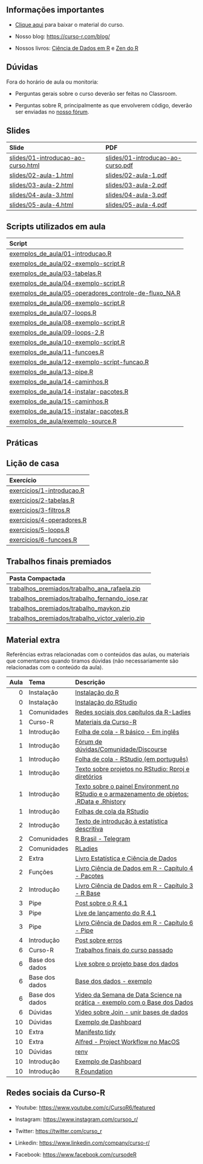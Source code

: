
<!-- README.md is generated from README.Rmd. Please edit that file -->

## Informações importantes

-   [Clique
    aqui](https://github.com/curso-r/202102-intro-programacao/archive/refs/heads/master.zip)
    para baixar o material do curso.

-   Nosso blog: <https://curso-r.com/blog/>

-   Nossos livros: [Ciência de Dados em R](https://livro.curso-r.com/) e
    [Zen do R](https://curso-r.github.io/zen-do-r/)

## Dúvidas

Fora do horário de aula ou monitoria:

-   Perguntas gerais sobre o curso deverão ser feitas no Classroom.

-   Perguntas sobre R, principalmente as que envolverem código, deverão
    ser enviadas no [nosso fórum](https://discourse.curso-r.com/).

## Slides

| Slide                                                                                                                                    | PDF                                                                                                                                    |
|:-----------------------------------------------------------------------------------------------------------------------------------------|:---------------------------------------------------------------------------------------------------------------------------------------|
| [slides/01-introducao-ao-curso.html](https://github.com/curso-r/202102-intro-programacao/blob/master/slides/01-introducao-ao-curso.html) | [slides/01-introducao-ao-curso.pdf](https://github.com/curso-r/202102-intro-programacao/blob/master/slides/01-introducao-ao-curso.pdf) |
| [slides/02-aula-1.html](https://github.com/curso-r/202102-intro-programacao/blob/master/slides/02-aula-1.html)                           | [slides/02-aula-1.pdf](https://github.com/curso-r/202102-intro-programacao/blob/master/slides/02-aula-1.pdf)                           |
| [slides/03-aula-2.html](https://github.com/curso-r/202102-intro-programacao/blob/master/slides/03-aula-2.html)                           | [slides/03-aula-2.pdf](https://github.com/curso-r/202102-intro-programacao/blob/master/slides/03-aula-2.pdf)                           |
| [slides/04-aula-3.html](https://github.com/curso-r/202102-intro-programacao/blob/master/slides/04-aula-3.html)                           | [slides/04-aula-3.pdf](https://github.com/curso-r/202102-intro-programacao/blob/master/slides/04-aula-3.pdf)                           |
| [slides/05-aula-4.html](https://github.com/curso-r/202102-intro-programacao/blob/master/slides/05-aula-4.html)                           | [slides/05-aula-4.pdf](https://github.com/curso-r/202102-intro-programacao/blob/master/slides/05-aula-4.pdf)                           |

## Scripts utilizados em aula

| Script                                                                                                                                                                         |
|:-------------------------------------------------------------------------------------------------------------------------------------------------------------------------------|
| [exemplos_de_aula/01-introducao.R](https://github.com/curso-r/202102-intro-programacao/blob/master/exemplos_de_aula/01-introducao.R)                                           |
| [exemplos_de_aula/02-exemplo-script.R](https://github.com/curso-r/202102-intro-programacao/blob/master/exemplos_de_aula/02-exemplo-script.R)                                   |
| [exemplos_de_aula/03-tabelas.R](https://github.com/curso-r/202102-intro-programacao/blob/master/exemplos_de_aula/03-tabelas.R)                                                 |
| [exemplos_de_aula/04-exemplo-script.R](https://github.com/curso-r/202102-intro-programacao/blob/master/exemplos_de_aula/04-exemplo-script.R)                                   |
| [exemplos_de_aula/05-operadores_controle-de-fluxo_NA.R](https://github.com/curso-r/202102-intro-programacao/blob/master/exemplos_de_aula/05-operadores_controle-de-fluxo_NA.R) |
| [exemplos_de_aula/06-exemplo-script.R](https://github.com/curso-r/202102-intro-programacao/blob/master/exemplos_de_aula/06-exemplo-script.R)                                   |
| [exemplos_de_aula/07-loops.R](https://github.com/curso-r/202102-intro-programacao/blob/master/exemplos_de_aula/07-loops.R)                                                     |
| [exemplos_de_aula/08-exemplo-script.R](https://github.com/curso-r/202102-intro-programacao/blob/master/exemplos_de_aula/08-exemplo-script.R)                                   |
| [exemplos_de_aula/09-loops-2.R](https://github.com/curso-r/202102-intro-programacao/blob/master/exemplos_de_aula/09-loops-2.R)                                                 |
| [exemplos_de_aula/10-exemplo-script.R](https://github.com/curso-r/202102-intro-programacao/blob/master/exemplos_de_aula/10-exemplo-script.R)                                   |
| [exemplos_de_aula/11-funcoes.R](https://github.com/curso-r/202102-intro-programacao/blob/master/exemplos_de_aula/11-funcoes.R)                                                 |
| [exemplos_de_aula/12-exemplo-script-funcao.R](https://github.com/curso-r/202102-intro-programacao/blob/master/exemplos_de_aula/12-exemplo-script-funcao.R)                     |
| [exemplos_de_aula/13-pipe.R](https://github.com/curso-r/202102-intro-programacao/blob/master/exemplos_de_aula/13-pipe.R)                                                       |
| [exemplos_de_aula/14-caminhos.R](https://github.com/curso-r/202102-intro-programacao/blob/master/exemplos_de_aula/14-caminhos.R)                                               |
| [exemplos_de_aula/14-instalar-pacotes.R](https://github.com/curso-r/202102-intro-programacao/blob/master/exemplos_de_aula/14-instalar-pacotes.R)                               |
| [exemplos_de_aula/15-caminhos.R](https://github.com/curso-r/202102-intro-programacao/blob/master/exemplos_de_aula/15-caminhos.R)                                               |
| [exemplos_de_aula/15-instalar-pacotes.R](https://github.com/curso-r/202102-intro-programacao/blob/master/exemplos_de_aula/15-instalar-pacotes.R)                               |
| [exemplos_de_aula/exemplo-source.R](https://github.com/curso-r/202102-intro-programacao/blob/master/exemplos_de_aula/exemplo-source.R)                                         |

## Práticas

## Lição de casa

| Exercício                                                                                                              |
|:-----------------------------------------------------------------------------------------------------------------------|
| [exercicios/1-introducao.R](https://github.com/curso-r/202102-intro-programacao/blob/master/exercicios/1-introducao.R) |
| [exercicios/2-tabelas.R](https://github.com/curso-r/202102-intro-programacao/blob/master/exercicios/2-tabelas.R)       |
| [exercicios/3-filtros.R](https://github.com/curso-r/202102-intro-programacao/blob/master/exercicios/3-filtros.R)       |
| [exercicios/4-operadores.R](https://github.com/curso-r/202102-intro-programacao/blob/master/exercicios/4-operadores.R) |
| [exercicios/5-loops.R](https://github.com/curso-r/202102-intro-programacao/blob/master/exercicios/5-loops.R)           |
| [exercicios/6-funcoes.R](https://github.com/curso-r/202102-intro-programacao/blob/master/exercicios/6-funcoes.R)       |

## Trabalhos finais premiados

| Pasta Compactada                                                                                                                                                   |
|:-------------------------------------------------------------------------------------------------------------------------------------------------------------------|
| [trabalhos_premiados/trabalho_ana_rafaela.zip](https://github.com/curso-r/202102-intro-programacao/blob/master/trabalhos_premiados/trabalho_ana_rafaela.zip)       |
| [trabalhos_premiados/trabalho_fernando_jose.rar](https://github.com/curso-r/202102-intro-programacao/blob/master/trabalhos_premiados/trabalho_fernando_jose.rar)   |
| [trabalhos_premiados/trabalho_maykon.zip](https://github.com/curso-r/202102-intro-programacao/blob/master/trabalhos_premiados/trabalho_maykon.zip)                 |
| [trabalhos_premiados/trabalho_victor_valerio.zip](https://github.com/curso-r/202102-intro-programacao/blob/master/trabalhos_premiados/trabalho_victor_valerio.zip) |

## Material extra

Referências extras relacionadas com o conteúdos das aulas, ou materiais
que comentamos quando tiramos dúvidas (não necessariamente são
relacionadas com o conteúdo da aula).

| Aula | Tema           | Descrição                                                                                                                                                 |
|-----:|:---------------|:----------------------------------------------------------------------------------------------------------------------------------------------------------|
|    0 | Instalação     | [Instalação do R](https://livro.curso-r.com/1-1-instalacao-do-r.html)                                                                                     |
|    0 | Instalação     | [Instalação do RStudio](https://livro.curso-r.com/1-2-instalacao-do-rstudio.html)                                                                         |
|    1 | Comunidades    | [Redes sociais dos capítulos da R-Ladies](https://github.com/R-Ladies-Sao-Paulo/RLadies-Brasil/blob/master/README.md)                                     |
|    1 | Curso-R        | [Materiais da Curso-R](https://curso-r.com/material/)                                                                                                     |
|    1 | Introdução     | [Folha de cola - R básico - Em inglês](http://github.com/rstudio/cheatsheets/raw/master/base-r.pdf)                                                       |
|    1 | Introdução     | [Fórum de dúvidas/Comunidade/Discourse](https://discourse.curso-r.com/)                                                                                   |
|    1 | Introdução     | [Folha de cola - RStudio (em português)](https://github.com/rstudio/cheatsheets/raw/master/translations/portuguese/rstudio-IDE-cheatsheet-portuguese.pdf) |
|    1 | Introdução     | [Texto sobre projetos no RStudio: Rproj e diretórios](https://curso-r.github.io/zen-do-r/rproj-dir.html)                                                  |
|    1 | Introdução     | [Texto sobre o painel Environment no RStudio e o armazenamento de objetos: .RData e .Rhistory](https://curso-r.github.io/zen-do-r/rdata-rhistory.html)    |
|    1 | Introdução     | [Folhas de cola da RStudio](https://www.rstudio.com/resources/cheatsheets/)                                                                               |
|    2 | Introdução     | [Texto de introdução à estatística descritiva](https://escoladedados.org/tutoriais/analise-com-estatistica-descritiva-para-leigos/)                       |
|    2 | Comunidades    | [R Brasil - Telegram](https://t.me/rbrasiloficial)                                                                                                        |
|    2 | Comunidades    | [RLadies](https://github.com/R-Ladies-Sao-Paulo/RLadies-Brasil)                                                                                           |
|    2 | Extra          | [Livro Estatística e Ciência de Dados](https://www.ime.usp.br/~jmsinger/MAE0217/cdados2021out12.pdf)                                                      |
|    2 | Funções        | [Livro Ciência de Dados em R - Capítulo 4 - Pacotes](https://livro.curso-r.com/4-pacotes.html)                                                            |
|    2 | Introdução     | [Livro Ciência de Dados em R - Capítulo 3 - R Base](https://livro.curso-r.com/3-r-base.html)                                                              |
|    3 | Pipe           | [Post sobre o R 4.1](https://blog.curso-r.com/posts/2021-05-06-o-novo-pipe-esta-chegando/)                                                                |
|    3 | Pipe           | [Live de lançamento do R 4.1](https://www.youtube.com/watch?v=RPSLFU_5OGk&t=3225s)                                                                        |
|    3 | Pipe           | [Livro Ciência de Dados em R - Capítulo 6 - Pipe](https://livro.curso-r.com/6-pipe.html)                                                                  |
|    4 | Introdução     | [Post sobre erros](https://blog.curso-r.com/posts/2021-03-29-desvendando-erros/)                                                                          |
|    6 | Curso-R        | [Trabalhos finais do curso passado](https://curso-r.github.io/202102-intro-programacao/)                                                                  |
|    6 | Base dos dados | [Live sobre o projeto base dos dados](https://www.youtube.com/watch?v=8D4jK-YCxLU&t=3733s)                                                                |
|    6 | Base dos dados | [Base dos dados - exemplo](https://basedosdados.org/dataset/br-ana-atlas-esgotos/resource/3bcdcfe4-57e5-4860-b522-5f3f3f1cfcda)                           |
|    6 | Base dos dados | [Video da Semana de Data Science na prática - exemplo com o Base dos Dados](https://youtu.be/eEAd0PPqizE?t=7569)                                          |
|    6 | Dúvidas        | [Video sobre Join - unir bases de dados](https://www.youtube.com/watch?v=xnUo25VRH70&t=2s)                                                                |
|   10 | Dúvidas        | [Exemplo de Dashboard](http://estatisticas.forumseguranca.org.br/)                                                                                        |
|   10 | Extra          | [Manifesto tidy](https://cran.r-project.org/web/packages/tidyverse/vignettes/manifesto.html)                                                              |
|   10 | Extra          | [Alfred - Project Workflow no MacOS](https://www.youtube.com/watch?v=boKFxBniUH0)                                                                         |
|   10 | Dúvidas        | [renv](https://rstudio.github.io/renv/articles/renv.html)                                                                                                 |
|   10 | Introdução     | [Exemplo de Dashboard](https://coronavirus.jhu.edu/map.html)                                                                                              |
|   10 | Introdução     | [R Foundation](https://www.r-project.org/foundation/)                                                                                                     |

## Redes sociais da Curso-R

-   Youtube: <https://www.youtube.com/c/CursoR6/featured>

-   Instagram: <https://www.instagram.com/cursoo_r/>

-   Twitter: <https://twitter.com/curso_r>

-   Linkedin: <https://www.linkedin.com/company/curso-r/>

-   Facebook: <https://www.facebook.com/cursodeR>
